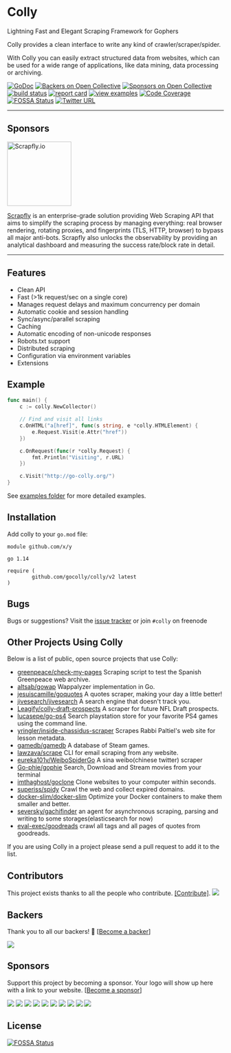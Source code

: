 # Colly

Lightning Fast and Elegant Scraping Framework for Gophers

Colly provides a clean interface to write any kind of crawler/scraper/spider.

With Colly you can easily extract structured data from websites, which can be used for a wide range of applications, like data mining, data processing or archiving.

[![GoDoc](https://godoc.org/github.com/gocolly/colly?status.svg)](https://pkg.go.dev/github.com/gocolly/colly/v2)
[![Backers on Open Collective](https://opencollective.com/colly/backers/badge.svg)](#backers) [![Sponsors on Open Collective](https://opencollective.com/colly/sponsors/badge.svg)](#sponsors) [![build status](https://github.com/gocolly/colly/actions/workflows/ci.yml/badge.svg)](https://github.com/gocolly/colly/actions/workflows/ci.yml)
[![report card](https://img.shields.io/badge/report%20card-a%2B-ff3333.svg?style=flat-square)](http://goreportcard.com/report/gocolly/colly)
[![view examples](https://img.shields.io/badge/learn%20by-examples-0077b3.svg?style=flat-square)](https://github.com/gocolly/colly/tree/master/_examples)
[![Code Coverage](https://img.shields.io/codecov/c/github/gocolly/colly/master.svg)](https://codecov.io/github/gocolly/colly?branch=master)
[![FOSSA Status](https://app.fossa.io/api/projects/git%2Bgithub.com%2Fgocolly%2Fcolly.svg?type=shield)](https://app.fossa.io/projects/git%2Bgithub.com%2Fgocolly%2Fcolly?ref=badge_shield)
[![Twitter URL](https://img.shields.io/badge/twitter-follow-green.svg)](https://twitter.com/gocolly)


------


## Sponsors


<a href="https://scrapfly.io/?utm_source=Github&utm_medium=repo&utm_campaign=colly" target="_blank"><img src="assets/scrapfly.png" alt="Scrapfly.io" width="149"></a>

[Scrapfly](https://scrapfly.io/?utm_source=Github&utm_medium=repo&utm_campaign=colly)
is an enterprise-grade solution providing Web Scraping API that aims to simplify the
scraping process by managing everything: real browser rendering, rotating proxies, and
fingerprints (TLS, HTTP, browser) to bypass all major anti-bots. Scrapfly also unlocks the
observability by providing an analytical dashboard and measuring the success rate/block
rate in detail.


------



## Features

-   Clean API
-   Fast (>1k request/sec on a single core)
-   Manages request delays and maximum concurrency per domain
-   Automatic cookie and session handling
-   Sync/async/parallel scraping
-   Caching
-   Automatic encoding of non-unicode responses
-   Robots.txt support
-   Distributed scraping
-   Configuration via environment variables
-   Extensions

## Example

```go
func main() {
	c := colly.NewCollector()

	// Find and visit all links
	c.OnHTML("a[href]", func(s string, e *colly.HTMLElement) {
		e.Request.Visit(e.Attr("href"))
	})

	c.OnRequest(func(r *colly.Request) {
		fmt.Println("Visiting", r.URL)
	})

	c.Visit("http://go-colly.org/")
}
```

See [examples folder](https://github.com/gocolly/colly/tree/master/_examples) for more detailed examples.

## Installation

Add colly to your `go.mod` file:

```
module github.com/x/y

go 1.14

require (
        github.com/gocolly/colly/v2 latest
)
```

## Bugs

Bugs or suggestions? Visit the [issue tracker](https://github.com/gocolly/colly/issues) or join `#colly` on freenode

## Other Projects Using Colly

Below is a list of public, open source projects that use Colly:

-   [greenpeace/check-my-pages](https://github.com/greenpeace/check-my-pages) Scraping script to test the Spanish Greenpeace web archive.
-   [altsab/gowap](https://github.com/altsab/gowap) Wappalyzer implementation in Go.
-   [jesuiscamille/goquotes](https://github.com/jesuiscamille/goquotes) A quotes scraper, making your day a little better!
-   [jivesearch/jivesearch](https://github.com/jivesearch/jivesearch) A search engine that doesn't track you.
-   [Leagify/colly-draft-prospects](https://github.com/Leagify/colly-draft-prospects) A scraper for future NFL Draft prospects.
-   [lucasepe/go-ps4](https://github.com/lucasepe/go-ps4) Search playstation store for your favorite PS4 games using the command line.
-   [yringler/inside-chassidus-scraper](https://github.com/yringler/inside-chassidus-scraper) Scrapes Rabbi Paltiel's web site for lesson metadata.
-   [gamedb/gamedb](https://github.com/gamedb/gamedb) A database of Steam games.
-   [lawzava/scrape](https://github.com/lawzava/scrape) CLI for email scraping from any website.
-   [eureka101v/WeiboSpiderGo](https://github.com/eureka101v/WeiboSpiderGo) A sina weibo(chinese twitter) scraper
-   [Go-phie/gophie](https://github.com/Go-phie/gophie) Search, Download and Stream movies from your terminal
-   [imthaghost/goclone](https://github.com/imthaghost/goclone) Clone websites to your computer within seconds.
-   [superiss/spidy](https://github.com/superiss/spidy) Crawl the web and collect expired domains.
-   [docker-slim/docker-slim](https://github.com/docker-slim/docker-slim) Optimize your Docker containers to make them smaller and better.
-   [seversky/gachifinder](https://github.com/seversky/gachifinder) an agent for asynchronous scraping, parsing and writing to some storages(elasticsearch for now)
-   [eval-exec/goodreads](https://github.com/eval-exec/goodreads) crawl all tags and all pages of quotes from goodreads.

If you are using Colly in a project please send a pull request to add it to the list.

## Contributors

This project exists thanks to all the people who contribute. [[Contribute]](CONTRIBUTING.md).
<a href="https://github.com/gocolly/colly/graphs/contributors"><img src="https://opencollective.com/colly/contributors.svg?width=890" /></a>

## Backers

Thank you to all our backers! 🙏 [[Become a backer](https://opencollective.com/colly#backer)]

<a href="https://opencollective.com/colly#backers" target="_blank"><img src="https://opencollective.com/colly/backers.svg?width=890"></a>

## Sponsors

Support this project by becoming a sponsor. Your logo will show up here with a link to your website. [[Become a sponsor](https://opencollective.com/colly#sponsor)]

<a href="https://opencollective.com/colly/sponsor/0/website" target="_blank"><img src="https://opencollective.com/colly/sponsor/0/avatar.svg"></a>
<a href="https://opencollective.com/colly/sponsor/1/website" target="_blank"><img src="https://opencollective.com/colly/sponsor/1/avatar.svg"></a>
<a href="https://opencollective.com/colly/sponsor/2/website" target="_blank"><img src="https://opencollective.com/colly/sponsor/2/avatar.svg"></a>
<a href="https://opencollective.com/colly/sponsor/3/website" target="_blank"><img src="https://opencollective.com/colly/sponsor/3/avatar.svg"></a>
<a href="https://opencollective.com/colly/sponsor/4/website" target="_blank"><img src="https://opencollective.com/colly/sponsor/4/avatar.svg"></a>
<a href="https://opencollective.com/colly/sponsor/5/website" target="_blank"><img src="https://opencollective.com/colly/sponsor/5/avatar.svg"></a>
<a href="https://opencollective.com/colly/sponsor/6/website" target="_blank"><img src="https://opencollective.com/colly/sponsor/6/avatar.svg"></a>
<a href="https://opencollective.com/colly/sponsor/7/website" target="_blank"><img src="https://opencollective.com/colly/sponsor/7/avatar.svg"></a>
<a href="https://opencollective.com/colly/sponsor/8/website" target="_blank"><img src="https://opencollective.com/colly/sponsor/8/avatar.svg"></a>
<a href="https://opencollective.com/colly/sponsor/9/website" target="_blank"><img src="https://opencollective.com/colly/sponsor/9/avatar.svg"></a>

## License

[![FOSSA Status](https://app.fossa.io/api/projects/git%2Bgithub.com%2Fgocolly%2Fcolly.svg?type=large)](https://app.fossa.io/projects/git%2Bgithub.com%2Fgocolly%2Fcolly?ref=badge_large)
